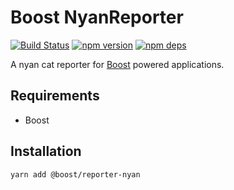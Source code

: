 # Boost NyanReporter

[![Build Status](https://github.com/milesj/boost/workflows/Build/badge.svg)](https://github.com/milesj/boost/actions?query=branch%3Amaster)
[![npm version](https://badge.fury.io/js/%40boost%2Freporter-nyan.svg)](https://www.npmjs.com/package/@boost/reporter-nyan)
[![npm deps](https://david-dm.org/milesj/boost.svg?path=packages/reporter-nyan)](https://www.npmjs.com/package/@boost/reporter-nyan)

A nyan cat reporter for [Boost](https://github.com/milesj/boost/) powered applications.

## Requirements

- Boost

## Installation

```
yarn add @boost/reporter-nyan
```

